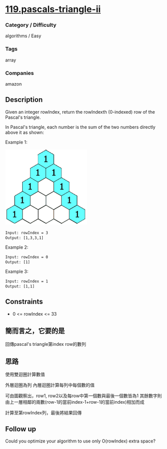 # [119.pascals-triangle-ii](https://leetcode.com/problems/pascals-triangle-ii)

### Category / Difficulty
algorithms / Easy

### Tags
array
	 		
### Companies
amazon

## Description

Given an integer rowIndex, return the rowIndexth (0-indexed) row of the Pascal's triangle.

In Pascal's triangle, each number is the sum of the two numbers directly above it as shown:


 

Example 1:

![image info](./img/119e1.gif)
```
Input: rowIndex = 3
Output: [1,3,3,1]
```

Example 2:
```
Input: rowIndex = 0
Output: [1]
```

Example 3:
```
Input: rowIndex = 1
Output: [1,1]
```

## Constraints
- 0 <= rowIndex <= 33

## 簡而言之，它要的是
回傳pascal's triangle第index row的數列

## 思路
使用雙迴圈計算數值

外層迴圈為列
內層迴圈計算每列中每個數的值

可由圖觀察出，row1, row2以及每row中第一個數與最後一個數皆為1
其餘數字則由上一層相鄰的兩數(row-1的當前index-1+row-1的當前index)相加而成

計算至第rowIndex列，最後將結果回傳

## Follow up
Could you optimize your algorithm to use only O(rowIndex) extra space?

